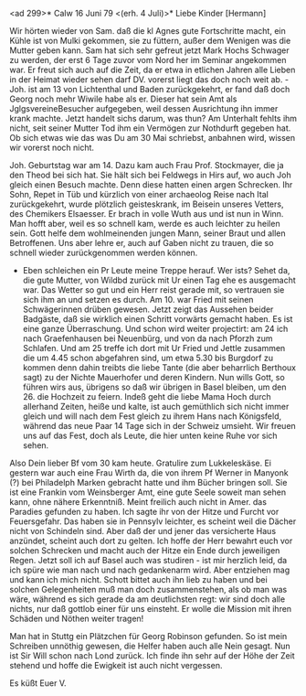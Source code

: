 <ad 299>* Calw 16 Juni 79
 <(erh. 4 Juli)>*
Liebe Kinder [Hermann]

Wir hörten wieder von Sam. daß die kl Agnes gute Fortschritte macht, ein Kühle ist von Mulki gekommen, sie zu füttern, außer dem Wenigen was die Mutter geben kann. Sam hat sich sehr gefreut jetzt Mark Hochs Schwager zu werden, der erst 6 Tage zuvor vom Nord her im Seminar angekommen war. Er freut sich auch auf die Zeit, da er etwa in etlichen Jahren alle Lieben in der Heimat wieder sehen darf DV. vorerst liegt das doch noch weit ab. - Joh. ist am 13 von Lichtenthal und Baden zurückgekehrt, er fand daß doch Georg noch mehr Wiwile habe als er. Dieser hat sein Amt als JglgsvereineBesucher aufgegeben, weil dessen Ausrichtung ihn immer krank machte. Jetzt handelt sichs darum, was thun? Am Unterhalt fehlts ihm nicht, seit seiner Mutter Tod ihm ein Vermögen zur Nothdurft gegeben hat. Ob sich etwas wie das was Du am 30 Mai schriebst, anbahnen wird, wissen wir vorerst noch nicht.

Joh. Geburtstag war am 14. Dazu kam auch Frau Prof. Stockmayer, die ja den Theod bei sich hat. Sie hält sich bei Feldwegs in Hirs auf, wo auch Joh gleich einen Besuch machte. Denn diese hatten einen argen Schrecken. Ihr Sohn, Repet in Tüb und kürzlich von einer archaeolog Reise nach Ital zurückgekehrt, wurde plötzlich geisteskrank, im Beisein unseres Vetters, des Chemikers Elsaesser. Er brach in volle Wuth aus und ist nun in Winn. Man hofft aber, weil es so schnell kam, werde es auch leichter zu heilen sein. Gott helfe dem wohlmeinenden jungen Mann, seiner Braut und allen Betroffenen. Uns aber lehre er, auch auf Gaben nicht zu trauen, die so schnell wieder zurückgenommen werden können.

- Eben schleichen ein Pr Leute meine Treppe herauf. Wer ists? Sehet da, die gute Mutter, von Wildbd zurück mit Ur einen Tag ehe es ausgemacht war. Das Wetter so gut und ein Herr reist gerade mit, so vertrauen sie sich ihm an und setzen es durch. Am 10. war Fried mit seinen Schwägerinnen drüben gewesen. Jetzt zeigt das Aussehen beider Badgäste, daß sie wirklich einen Schritt vorwärts gemacht haben. Es ist eine ganze Überraschung. Und schon wird weiter projectirt: am 24 ich nach Graefenhausen bei Neuenbürg, und von da nach Pforzh zum Schlafen. Und am 25 treffe ich dort mit Ur Fried und Jettle zusammen die um 4.45 schon abgefahren sind, um etwa 5.30 bis Burgdorf zu kommen denn dahin treibts die liebe Tante (die aber beharrlich Berthoux sagt) zu der Nichte Mauerhofer und deren Kindern. Nun wills Gott, so führen wirs aus, übrigens so daß wir übrigen in Basel bleiben, um den 26. die Hochzeit zu feiern. Indeß geht die liebe Mama Hoch durch allerhand Zeiten, heiße und kalte, ist auch gemüthlich sich nicht immer gleich und will nach dem Fest gleich zu ihrem Hans nach Königsfeld, während das neue Paar 14 Tage sich in der Schweiz umsieht. Wir freuen uns auf das Fest, doch als Leute, die hier unten keine Ruhe vor sich sehen.

Also Dein lieber Bf vom 30 kam heute. Gratulire zum Lukkeleskäse. Ei gestern war auch eine Frau Wirth da, die von ihrem Pf Werner in Manyonk (?) bei Philadelph Marken gebracht hatte und ihm Bücher bringen soll. Sie ist eine Frankin vom Weinsberger Amt, eine gute Seele soweit man sehen kann, ohne nähere Erkenntniß. Meint freilich auch nicht in Amer. das Paradies gefunden zu haben. Ich sagte ihr von der Hitze und Furcht vor Feuersgefahr. Das haben sie in Pennsylv leichter, es scheint weil die Dächer nicht von Schindeln sind. Aber daß der und jener das versicherte Haus anzündet, scheint auch dort zu gelten. Ich hoffe der Herr bewahrt euch vor solchen Schrecken und macht auch der Hitze ein Ende durch jeweiligen Regen. 
Jetzt soll ich auf Basel auch was studiren - ist mir herzlich leid, da ich spüre wie man nach und nach gedankenarm wird. Aber entziehen mag und kann ich mich nicht. Schott bittet auch ihn lieb zu haben und bei solchen Gelegenheiten muß man doch zusammenstehen, als ob man was wäre, während es sich gerade da am deutlichsten regt: wir sind doch alle nichts, nur daß gottlob einer für uns einsteht. Er wolle die Mission mit ihren Schäden und Nöthen weiter tragen!

Man hat in Stuttg ein Plätzchen für Georg Robinson gefunden. So ist mein Schreiben unnöthig gewesen, die Helfer haben auch alle Nein gesagt. Nun ist Sir Will schon nach Lond zurück. Ich finde ihn sehr auf der Höhe der Zeit stehend und hoffe die Ewigkeit ist auch nicht vergessen.

 Es küßt Euer V.
